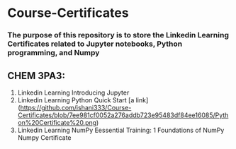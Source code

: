 # Course-Certificates
### The purpose of this repository is to store the Linkedin Learning Certificates related to Jupyter notebooks, Python programming, and Numpy

## CHEM 3PA3:
1. Linkedin Learning Introducing Jupyter 
2. Linkedin Learning Python Quick Start [a link] (https://github.com/ishani333/Course-Certificates/blob/7ee981cf0052a276addb723e95483df84ee16085/Python%20Certificate%20.png) 
3. Linkedin Learning NumPy Eessential Training: 1 Foundations of NumPy Numpy Certificate

